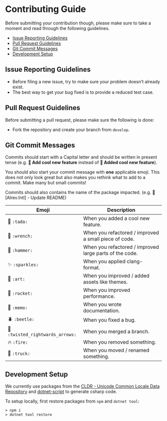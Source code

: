 # Contributing Guide

Before submitting your contribution though, please make sure to take a moment and read through the following guidelines.

- [Issue Reporting Guidelines](#issue-reporting-guidelines)
- [Pull Request Guidelines](#pull-request-guidelines)
- [Git Commit Messages](#git-commit-messages)
- [Development Setup](#development-setup)

## Issue Reporting Guidelines
- Before filing a new issue, try to make sure your problem doesn’t already exist.
- The best way to get your bug fixed is to provide a reduced test case.

## Pull Request Guidelines
Before submitting a pull request, please make sure the following is done:

- Fork the repository and create your branch from `develop`.

## Git Commit Messages

Commits should start with a Capital letter and should be written in present tense (e.g. __:tada: Add cool new feature__ instead of __:tada: Added cool new feature__).

You should also start your commit message with **one** applicable emoji. This does not only look great but also makes you rethink what to add to a commit. Make many but small commits!

Commits should also contains the name of the package impacted. (e.g. :memo: [Alrev.Intl] - Update README)

| Emoji | Description |
| ------|------------ |
| :tada: `:tada:` | When you added a cool new feature. |
| :wrench: `:wrench:` | When you refactored / improved a small piece of code. |
| :hammer: `:hammer:` | When you refactored / improved large parts of the code. |
| :sparkles: `:sparkles:` | When you applied clang-format. |
| :art: `:art:` | When you improved / added assets like themes. |
| :rocket: `:rocket:` | When you improved performance. |
| :memo: `:memo:` | When you wrote documentation. |
| :beetle: `:beetle:` | When you fixed a bug. |
| :twisted_rightwards_arrows: `:twisted_rightwards_arrows:` | When you merged a branch. |
| :fire: `:fire:` | When you removed something. |
| :truck: `:truck:` | When you moved / renamed something. |

## Development Setup
We currently use packages from the [
CLDR - Unicode Common Locale Data Repository](https://github.com/unicode-org/cldr-json) and [dotnet-script](https://github.com/filipw/dotnet-script) to generate csharp  code.

To setup locally, first restore packages from `npm` and `dotnet tool`:
```
> npm i
> dotnet tool restore
```
